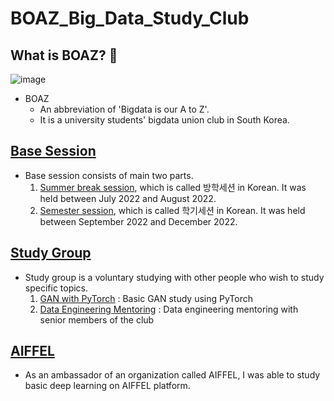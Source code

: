 # BOAZ_Big_Data_Study_Club

## What is BOAZ? 🐘

![image](https://user-images.githubusercontent.com/108987773/209042994-b6177dae-2f2b-479f-a870-8be6b22191fe.png)

- BOAZ
  - An abbreviation of 'Bigdata is our A to Z'.
  - It is a university students' bigdata union club in South Korea.

## [Base Session][link]

- Base session consists of main two parts.
  1. [Summer break session][link1], which is called 방학세션 in Korean. It was held between July 2022 and August 2022.
  2. [Semester session][link2], which is called 학기세션 in Korean. It was held between September 2022 and December 2022.
  
  
## [Study Group][link3]

- Study group is a voluntary studying with other people who wish to study specific topics.
  1. [GAN with PyTorch][link4] : Basic GAN study using PyTorch
  2. [Data Engineering Mentoring][link5] : Data engineering mentoring with senior members of the club
  
## [AIFFEL][link6]

- As an ambassador of an organization called AIFFEL, I was able to study basic deep learning on AIFFEL platform. 



[link]: https://github.com/jeewonkimm2/BOAZ_Big_Data_Study_Club/tree/main/BaseSession
[link1]: https://github.com/jeewonkimm2/BOAZ_Big_Data_Study_Club/tree/main/BaseSession/%EB%B0%A9%ED%95%99%EC%84%B8%EC%85%98
[link2]: https://github.com/jeewonkimm2/BOAZ_Big_Data_Study_Club/tree/main/BaseSession/%ED%95%99%EA%B8%B0%EC%84%B8%EC%85%98
[link3]: https://github.com/jeewonkimm2/BOAZ_Big_Data_Study_Club/tree/main/StudyGroup
[link4]: https://github.com/jeewonkimm2/BOAZ_Big_Data_Study_Club/tree/main/StudyGroup/GAN_study
[link5]: https://github.com/jeewonkimm2/BOAZ_Big_Data_Study_Club/tree/main/StudyGroup/Mentoring_DataEngineering
[link6]: https://github.com/jeewonkimm2/BOAZ_Big_Data_Study_Club/tree/main/AIFFEL
